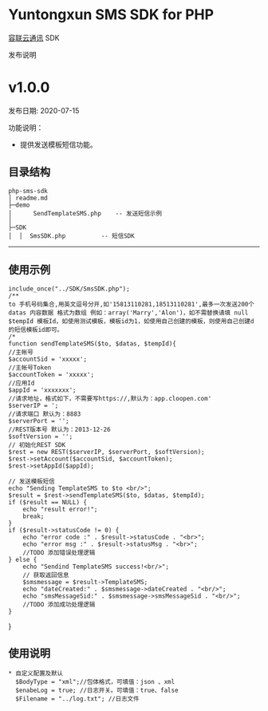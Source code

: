 # Yuntongxun SMS SDK for PHP

[容联云通讯](https://www.yuntongxun.com) SDK

发布说明
# v1.0.0

发布日期: 2020-07-15

功能说明：
- 提供发送模板短信功能。

## 目录结构
```
php-sms-sdk
│ readme.md
├─demo
│      SendTemplateSMS.php    -- 发送短信示例
│
├─SDK
│  │  SmsSDK.php          -- 短信SDK
```
--------------------------------
## 使用示例

    include_once("../SDK/SmsSDK.php");
    /**
    to 手机号码集合,用英文逗号分开,如'15813110281,18513110281',最多一次发送200个
    datas 内容数据 格式为数组 例如：array('Marry','Alon')，如不需替换请填 null
    $tempId 模板Id，如使用测试模板，模板id为1，如使用自己创建的模板，则使用自己创建d的短信模板id即可。
    /*
    function sendTemplateSMS($to, $datas, $tempId){
    //主帐号
    $accountSid = 'xxxxx';
    //主帐号Token
    $accountToken = 'xxxxx';
    //应用Id
    $appId = 'xxxxxxx';
    //请求地址，格式如下，不需要写https://,默认为：app.cloopen.com'
    $serverIP = ';
    //请求端口 默认为：8883
    $serverPort = '';
    //REST版本号 默认为：2013-12-26
    $softVersion = '';
    // 初始化REST SDK
    $rest = new REST($serverIP, $serverPort, $softVersion);
    $rest->setAccount($accountSid, $accountToken);
    $rest->setAppId($appId);

    // 发送模板短信
    echo "Sending TemplateSMS to $to <br/>";
    $result = $rest->sendTemplateSMS($to, $datas, $tempId);
    if ($result == NULL) {
        echo "result error!";
        break;
    }
    if ($result->statusCode != 0) {
        echo "error code :" . $result->statusCode . "<br>";
        echo "error msg :" . $result->statusMsg . "<br>";
        //TODO 添加错误处理逻辑
    } else {
        echo "Sendind TemplateSMS success!<br/>";
        // 获取返回信息
        $smsmessage = $result->TemplateSMS;
        echo "dateCreated:" . $smsmessage->dateCreated . "<br/>";
        echo "smsMessageSid:" . $smsmessage->smsMessageSid . "<br/>";
        //TODO 添加成功处理逻辑
    }
}

## 使用说明
    * 自定义配置及默认
      $BodyType = "xml";//包体格式，可填值：json 、xml
      $enabeLog = true; //日志开关。可填值：true、false
      $Filename = "../log.txt"; //日志文件

